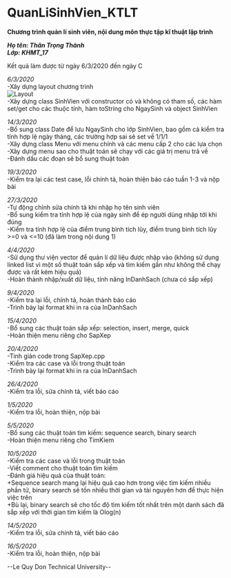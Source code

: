 # QuanLiSinhVien_KTLT
**Chương trình quản lí sinh viên, nội dung môn thực tập kĩ thuật lập trình**

***Họ tên: Thân Trọng Thành  
Lớp: KHMT_17***    

Kết quả làm được từ ngày 6/3/2020 đến ngày C  

*6/3/2020*  
-Xây dựng layout chương trình  
![Layout](https://raw.githubusercontent.com/trongthanht3/QuanLiSinhVien_KTLT_W1-3/master/LayoutIMG/Layout.png)  
-Xây dựng class SinhVien với constructor có và không có tham số, các hàm set/get cho các thuộc tính, hàm toString cho NgaySinh và object SinhVien  

*14/3/2020*  
-Bổ sung class Date để lưu NgaySinh cho lớp SinhVien, bao gồm cả kiểm tra tính hợp lệ ngày tháng, các trường hợp sai sẽ set về 1/1/1  
-Xây dựng class Menu với menu chính và các menu cấp 2 cho các lựa chọn  
-Xây dựng menu sao cho thuật toán sẽ chạy với các giá trị menu trả về  
-Đánh dấu các đoạn sẽ bổ sung thuật toán  
  
*19/3/2020*  
-Kiểm tra lại các test case, lỗi chính tả, hoàn thiện báo cáo tuần 1-3 và nộp bài  
  
*27/3/2020*  
-Tự động chỉnh sửa chính tả khi nhập họ tên sinh viên  
-Bổ sung kiểm tra tính hợp lệ của ngày sinh để ép người dùng nhập tới khi đúng  
-Kiểm tra tính hợp lệ của điểm trung bình tích lũy, điểm trung bình tích lũy >=0 và <=10 (đã làm trong nội dung 1)  
  
*4/4/2020*  
-Sử dụng thư viện vector để quản lí dữ liệu được nhập vào (không sử dụng linked list vì một số thuật toán sắp xếp và tìm kiếm gần như không thể chạy được và rất kém hiệu quả)  
-Hoàn thành nhập/xuất dữ liệu, tính năng InDanhSach (chưa có sắp xếp)  
  
*9/4/2020*  
-Kiểm tra lại lỗi, chính tả, hoàn thành báo cáo  
-Trình bày lại format khi in ra của InDanhSach  
  
*15/4/2020*  
-Bổ sung các thuật toán sắp xếp: selection, insert, merge, quick  
-Hoàn thiện menu riêng cho SapXep  
  
*20/4/2020*  
-Tinh giản code trong SapXep.cpp  
-Kiểm tra các case và lỗi trong thuật toán  
-Trình bày lại format khi in ra của InDanhSach  
  
*26/4/2020*  
-Kiểm tra lỗi, sửa chính tả, viết báo cáo  
  
*1/5/2020*  
-Kiểm tra lỗi, hoàn thiện, nộp bài  
  
*5/5/2020*  
-Bổ sung các thuật toán tìm kiếm: sequence search, binary search  
-Hoàn thiện menu riêng cho TimKiem  
  
*10/5/2020*  
-Kiểm tra các case và lỗi trong thuật toán  
-Viết comment cho thuật toán tìm kiếm  
-Đánh giá hiệu quả của thuật toán:  
	+Sequence search mang lại hiệu quả cao hơn trong việc tìm kiếm nhiều phần tử, binary search sẽ tốn nhiều thời gian và tài nguyên hơn để thực hiện việc trên  
	+Bù lại, binary search sẽ cho tốc độ tìm kiếm tốt nhất trên một danh sách đã sắp xếp với thời gian tìm kiếm là Olog(n)
  
*14/5/2020*  
-Kiểm tra lỗi, sửa chính tả, viết báo cáo  
  
*16/5/2020*  
-Kiểm tra lỗi, hoàn thiện, nộp bài  
  
  
--Le Quy Don Technical University--
